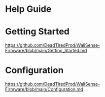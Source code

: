 # Help Guide

# Getting Started  
https://github.com/DeadTiredProd/WaliSense-Firmware/blob/main/Getting_Started.md

# Configuration
https://github.com/DeadTiredProd/WaliSense-Firmware/blob/main/Configuration.md
